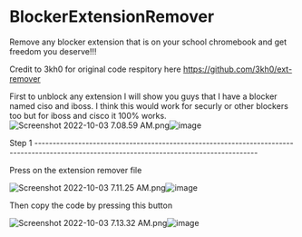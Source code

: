 # BlockerExtensionRemover
Remove any blocker extension that is on your school chromebook and get freedom you deserve!!!

Credit to 3kh0 for original code respitory here https://github.com/3kh0/ext-remover

First to unblock any extension I will show you guys that I have a blocker named ciso and iboss. I think this would work for securly or other blockers too but for iboss and cisco it 100% works. 
<img src="blob:chrome-untrusted://media-app/2bfeb4e1-8863-4a83-95f8-4d1a50df45ff" alt="Screenshot 2022-10-03 7.08.59 AM.png"/>![image](https://user-images.githubusercontent.com/95361381/193598749-59a62ece-b38c-4eb4-8804-c0403f343afe.png)

Step 1 -------------------------------------------------------------------------------------------------------------------------------------------


Press on the extension remover file


<img src="blob:chrome-untrusted://media-app/712ef90b-ffff-428d-936d-6ebc1fbeacf3" alt="Screenshot 2022-10-03 7.11.25 AM.png"/>![image](https://user-images.githubusercontent.com/95361381/193599284-7b253e63-a9f0-445e-88bb-416a6802ad2a.png)


Then copy the code by pressing this button


<img src="blob:chrome-untrusted://media-app/755060a0-c47b-4353-9a87-54fffda6b4e4" alt="Screenshot 2022-10-03 7.13.32 AM.png"/>![image](https://user-images.githubusercontent.com/95361381/193599920-e63ee285-2470-4632-b7d0-94210918dab5.png)


